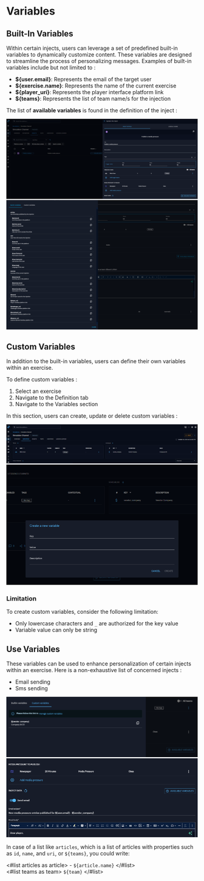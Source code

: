 # Variables

## Built-In Variables

Within certain injects, users can leverage a set of predefined built-in variables to dynamically customize content.
These variables are designed to streamline the process of personalizing messages.
Examples of built-in variables include but not limited to :

- **${user.email}**: Represents the email of the target user
- **${exercise.name}**: Represents the name of the current exercise
- **${player_uri}**: Represents the player interface platform link
- **${teams}**: Represents the list of team name/s for the injection


The list of **available variables** is found in the definition of the inject :

![Variables section](../assets/variables_inject_definition.png)
![Variables section](../assets/variables_list.png)

## Custom Variables

In addition to the built-in variables, users can define their own variables within an exercise.

To define custom variables :

1. Select an exercise
2. Navigate to the Definition tab
3. Navigate to the Variables section

In this section, users can create, update or delete custom variables : 

![Variables section](../assets/variables_management.png)
![Variables section](../assets/variables_creation.png)

### Limitation

To create custom variables, consider the following limitation:

- Only lowercase characters and ```_``` are authorized for the key value
- Variable value can only be string

## Use Variables

These variables can be used to enhance personalization of certain injects within an exercise.
Here is a non-exhaustive list of concerned injects :
- Email sending
- Sms sending

![Variables usage](../assets/variables_usage.png)
![Variables usage](../assets/variables_usage_in_email.png)

In case of a list like `articles`, which is a list of articles with properties such as `id`, `name`, and `uri`, or `${teams}`, you could write:

<#list articles as article> - `${article.name}` </#list>  
<#list teams as team> `${team}` </#list>